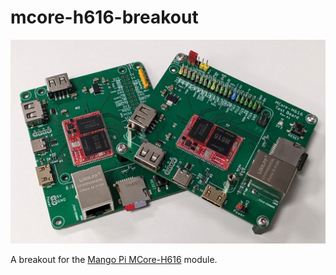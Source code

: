 # mcore-h616-breakout

![assembled mcore-h616-breakout boards](https://github.com/electrolama/mcore-h616-breakout/blob/main/mcore-h616-test-board.jpg?raw=true)

A breakout for the [Mango Pi MCore-H616](https://mangopi.org/mcoreh616) module.